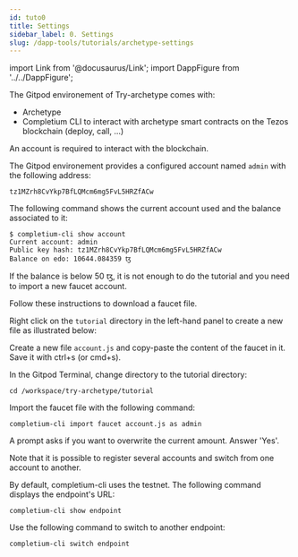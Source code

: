 ```yaml
---
id: tuto0
title: Settings
sidebar_label: 0. Settings
slug: /dapp-tools/tutorials/archetype-settings
---
```


import Link from '@docusaurus/Link';
import DappFigure from '../../DappFigure';

The Gitpod environement of Try-archetype comes with:
* <Link to='/docs/dapp-tools/'>Archetype</Link>
* <Link to='/docs/dapp-tools/completium-cli'>Completium CLI</Link> to interact with archetype smart contracts on the Tezos blockchain (deploy, call, ...)

An account is required to interact with the blockchain.

The Gitpod environement provides a configured account named `admin` with the following address:

```
tz1MZrh8CvYkp7BfLQMcm6mg5FvL5HRZfACw
```

The following command shows the current account used and the balance associated to it:

```
$ completium-cli show account
Current account: admin
Public key hash: tz1MZrh8CvYkp7BfLQMcm6mg5FvL5HRZfACw
Balance on edo: 10644.084359 ꜩ
```

If the balance is below 50 ꜩ, it is not enough to do the tutorial and you need to import a new faucet account.

Follow these <Link to='/docs/dapp-tools/faucet#downlaod-test-account'>instructions</Link> to download a faucet file.

Right click on the `tutorial` directory in the left-hand panel to create a new file as illustrated below:

<DappFigure img="new_file.png" with='70%'/>

Create a new file `account.js` and copy-paste the content of the faucet in it. Save it with ctrl+s (or cmd+s).

In the <Link to='/docs/dapp-tools/gitpod#open-terminal'>Gitpod Terminal</Link>, change directory to the tutorial directory:
```
cd /workspace/try-archetype/tutorial
```

Import the faucet file with the following command:

```
completium-cli import faucet account.js as admin
```

A prompt asks if you want to overwrite the current amount. Answer 'Yes'.

Note that it is possible to register several accounts and switch from one account to another.

By default, completium-cli uses the testnet. The following command displays the endpoint's URL:

```
completium-cli show endpoint
```

Use the following command to switch to another endpoint:

```
completium-cli switch endpoint
```


